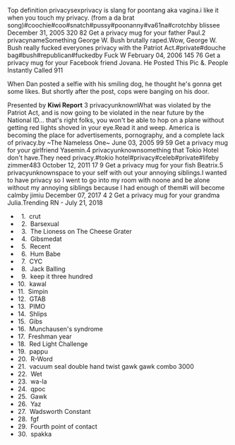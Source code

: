 Top definition privacysexprivacy is slang for poontang aka vagina.i like it when you touch my privacy. (from a da brat song)#coochie#coo#snatch#pussy#poonanny#va61na#crotchby blissee December 31, 2005 320 82 Get a privacy mug for your father Paul.2 privacynameSomething George W. Bush brutally raped.Wow, George W. Bush really fucked everyones privacy with the Patriot Act.#private#douche bag#bush#republican#fuckedby Fuck W February 04, 2006 145 76 Get a privacy mug for your Facebook friend Jovana. He Posted This Pic &. People Instantly Called 911

When Dan posted a selfie with his smiling dog, he thought he's gonna get some likes. But shortly after the post, cops were banging on his door.

Presented by **Kiwi Report** 3 privacyunknownWhat was violated by the Patriot Act, and is now going to be violated in the near future by the National ID... that's right folks, you won't be able to hop on a plane without getting red lights shoved in your eye.Read it and weep. America is becoming the place for advertisements, pornography, and a complete lack of privacy.by ~The Nameless One~ June 03, 2005 99 59 Get a privacy mug for your girlfriend Yasemin.4 privacyunknownsomething that Tokio Hotel don't have.They need privacy.#tokio hotel#privacy#celeb#private#lifeby zimmer483 October 12, 2011 17 9 Get a privacy mug for your fish Beatrix.5 privacyunknownspace to your self with out your annoying siblings.I wanted to have privacy so I went to go into my room with noone and be alone without my annoying siblings because I had enough of them#i will become calmby jimiu December 07, 2017 4 2 Get a privacy mug for your grandma Julia.Trending RN - July 21, 2018

*     1.  crut
*     2.  Barsexual
*     3.  The Lioness on The Cheese Grater
*     4.  Gibsmedat
*     5.  Recent
*     6.  Hum Babe
*     7.  CYC
*     8.  Jack Balling
*     9.  keep it three hundred
*   10.  kawal
*   11.  Simpin
*   12.  GTAB
*   13.  PIMO
*   14.  Shlips
*   15.  Gibs
*   16.  Munchausen's syndrome
*   17.  Freshman year
*   18.  Red Light Challenge
*   19.  pappu
*   20.  R-Word
*   21.  vacuum seal double hand twist gawk gawk combo 3000
*   22.  Wet
*   23.  wa-la
*   24.  qpoc
*   25.  Gawk
*   26.  Yaz
*   27.  Wadsworth Constant
*   28.  fgf
*   29.  Fourth point of contact
*   30.  spakka